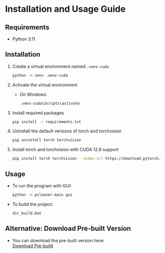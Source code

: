 
# Installation and Usage Guide

## Requirements
- Python 3.11

## Installation
1. Create a virtual environment named `.venv-cuda`
   ```bash
   python -m venv .venv-cuda
   ```

2. Activate the virtual environment
   - On Windows:
     ```bash
     .venv-cuda\Scripts\activate
     ```

3. Install required packages
   ```bash
   pip install -r requirements.txt
   ```

4. Uninstall the default versions of torch and torchvision
   ```bash
   pip uninstall torch torchvision
   ```

5. Install torch and torchvision with CUDA 12.8 support
   ```bash
   pip install torch torchvision --index-url https://download.pytorch.org/whl/cu128
   ```

## Usage
- To run the program with GUI:
  ```bash
  python -m pcleaner.main gui
  ```

- To build the project:
  ```bash
  dir_build.bat
  ```

## Alternative: Download Pre-built Version
- You can download the pre-built version here:  
  [Download Pre-build](https://drive.google.com/file/d/1QwjzloMio5bGvRP8X5tkezPGgbu5D6MO/view?usp=sharing)
